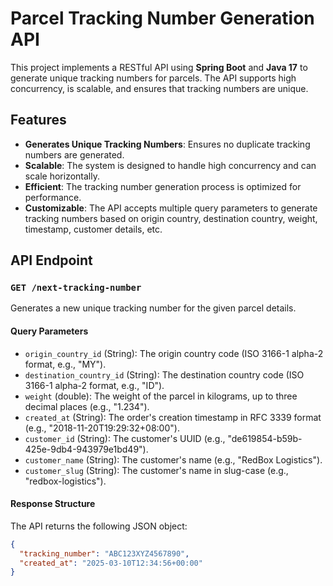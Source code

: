 # Parcel Tracking Number Generation API

This project implements a RESTful API using **Spring Boot** and **Java 17** to generate unique tracking numbers for parcels. The API supports high concurrency, is scalable, and ensures that tracking numbers are unique.

## Features

- **Generates Unique Tracking Numbers**: Ensures no duplicate tracking numbers are generated.
- **Scalable**: The system is designed to handle high concurrency and can scale horizontally.
- **Efficient**: The tracking number generation process is optimized for performance.
- **Customizable**: The API accepts multiple query parameters to generate tracking numbers based on origin country, destination country, weight, timestamp, customer details, etc.

## API Endpoint

### `GET /next-tracking-number`

Generates a new unique tracking number for the given parcel details.

#### Query Parameters

- `origin_country_id` (String): The origin country code (ISO 3166-1 alpha-2 format, e.g., "MY").
- `destination_country_id` (String): The destination country code (ISO 3166-1 alpha-2 format, e.g., "ID").
- `weight` (double): The weight of the parcel in kilograms, up to three decimal places (e.g., "1.234").
- `created_at` (String): The order's creation timestamp in RFC 3339 format (e.g., "2018-11-20T19:29:32+08:00").
- `customer_id` (String): The customer's UUID (e.g., "de619854-b59b-425e-9db4-943979e1bd49").
- `customer_name` (String): The customer's name (e.g., "RedBox Logistics").
- `customer_slug` (String): The customer's name in slug-case (e.g., "redbox-logistics").

#### Response Structure

The API returns the following JSON object:

```json
{
  "tracking_number": "ABC123XYZ4567890",
  "created_at": "2025-03-10T12:34:56+00:00"
}
